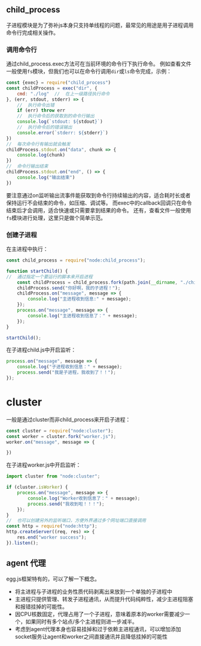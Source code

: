 ## child_process

子进程模块是为了弥补js本身只支持单线程的问题，最常见的用途是用子进程调用命令行完成相关操作。

### 调用命令行

通过child_process.exec方法可在当前环境的命令行下执行命令。
例如查看文件一般使用`fs`模块，但我们也可以在命令行调用`dir`或`ls`命令完成，示例：

```javascript
const {exec} = require("child_process")
const childProcess = exec("dir", {
    cmd: "./log"  //  在上一级路径执行命令
}, (err, stdout, stderr) => {
    //  执行命令出错
    if (err) throw err
    //  执行命令后的获取到的命令行输出
    console.log(`stdout: ${stdout}`)
    //  执行命令后的错误输出
    console.error(`stderr: ${stderr}`)
})
//  每次命令行有输出就会触发
childProcess.stdout.on("data", chunk => {
    console.log(chunk)
})
//  命令行输出结束
childProcess.stdout.on("end", () => {
    console.log("输出结束")
})
```

要注意通过on监听输出流事件能获取到命令行持续输出的内容，适合耗时长或者保持运行不会结束的命令，如压缩、调试等。
而exec中的callback回调只在命令结束后才会调用，适合快速或只需要拿到结果的命令。
还有，查看文件一般使用`fs`模块进行处理，这里只是做个简单示范。

### 创建子进程

在主进程中执行：

```javascript
const child_process = require("node:child_process");

function startChild() {
//  通过指定一个要运行的脚本来开启进程
    const childProcess = child_process.fork(path.join(__dirname, "./child.js"));
    childProcess.send("你好啊，我的子进程！");
    childProcess.on("message", message => {
        console.log("主进程收到信息:" + message);
    });
    process.on("message", message => {
        console.log("主进程收到信息了：" + message);
    });
}

startChild();
```

在子进程child.js中开启监听：

```javascript
process.on("message", message => {
    console.log("子进程收到信息：" + message);
    process.send("我是子进程，我收到了！！");
});

```

# cluster

一般是通过cluster而非child_process来开启子进程：

```javascript
const cluster = require("node:cluster");
const worker = cluster.fork("worker.js");
worker.on("message", message => {

})
```

在子进程worker.js中开启监听：

```javascript
import cluster from "node:cluster";

if (cluster.isWorker) {
    process.on("message", message => {
        console.log("Worker收到信息了：" + message);
        process.send("我收到啦！！！");
    });
}
//  也可以创建另外的监听端口，方便外界通过多个网址端口直接调用
const http = require("node:http");
http.createServer((req, res) => {
    res.end("worker success");
}).listen();
```

## agent 代理

egg.js框架特有的，可以了解一下概念。

* 将主进程与子进程的业务性质代码剥离出来放到一个单独的子进程中
* 主进程只提供管理、转发子进程通讯，从而提升代码纯粹性，减少主进程阻塞和报错挂掉的可能性。
* 因CPU核数固定，代理占用了一个子进程，意味着原本的worker需要减少一个，如果同时有多个站点/多个主进程则进一步减半。
* 考虑到agent代理本身也容易挂掉和过于依赖主进程通讯，可以增加添加socket服务让agent和worker之间直接通讯并且降低挂掉的可能性
